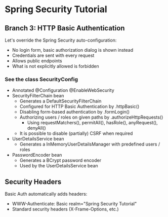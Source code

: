 # Spring Security Tutorial

## Branch 3: HTTP Basic Authentication

Let's override the Spring Security auto-configuration:
- No login form, basic authorization dialog is shown instead
- Credentials are sent with every request
- Allows public endpoints
- What is not explicitly allowed is forbidden

### See the class SecurityConfig
- Annotated @Configuration @EnableWebSecurity
- SecurityFilterChain bean
	- Generates a DefaultSecurityFilterChain
	- Configured for HTTP Basic Authentication by .httpBasic()
	- Disabling form-based authentication by .formLogin()
	- Authorizing users / roles on given paths by .authorizeHttpRequests()
		- Using requestMatchers(), permitAll(), hasRole(), anyRequest(), denyAll()
	- It is possible to disable (partially) CSRF when required
- UserDetailsService bean
	- Generates a InMemoryUserDetailsManager with predefined users / roles
- PasswordEncoder bean
	- Generates a BCrypt password encoder
	- Used by the UserDetailsService bean

## Security Headers

Basic Auth automatically adds headers:
- WWW-Authenticate: Basic realm="Spring Security Tutorial"
- Standard security headers (X-Frame-Options, etc.)
